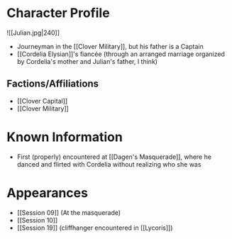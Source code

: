 # Character Profile
![[Julian.jpg|240]]
- Journeyman in the [[Clover Military]], but his father is a Captain
- [[Cordelia Elysian]]'s fiancée (through an arranged marriage organized by Cordelia's mother and Julian's father, I think)

## Factions/Affiliations
- [[Clover Capital]]
- [[Clover Military]]

# Known Information
- First (properly) encountered at [[Dagen's Masquerade]], where he danced and flirted with Cordelia without realizing who she was

# Appearances
- [[Session 09]] (At the masquerade)
- [[Session 10]]
- [[Session 19]] (cliffhanger encountered in [[Lycoris]])